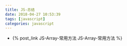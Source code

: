 ```yaml
---
title: JS-总结
date: 2018-04-27 10:53:39
tags: [javascript]
categories: javascript
---
```


* {% post_link JS-Array-常用方法 JS-Array-常用方法 %}  
